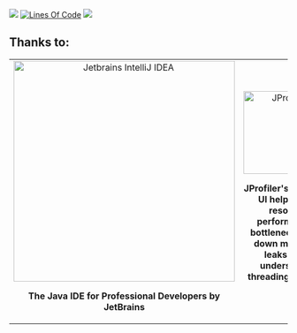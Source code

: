 [![](https://discord.com/api/guilds/805168792250220544/widget.png)](https://discord.gg/wpHCbqJRmM "Discord")
[![Lines Of Code](https://tokei.rs/b1/github/Pace1337/StaffChat?category=code)](https://github.com/Pace1337/StaffChat)
[![](https://bstats.org/signatures/bukkit/staff%20Chat.svg)](https://bstats.org/signatures/bukkit/staff%20Chat.svg "StaffChat on bStats")

## Thanks to:
<table>
    <tr>
        <td align="center" width="50%">
            <a href="https://www.jetbrains.com/idea/"><img src="https://scarsz.me/i/x2262.png" alt="Jetbrains IntelliJ IDEA" width="400px"></img></a>
            <p><strong>The Java IDE for Professional Developers by JetBrains</strong></p>            
        </td>
        <td align="center" width="50%">
            <a href="http://www.ej-technologies.com/products/jprofiler/overview.html"><img src="https://www.ej-technologies.com/images/product_banners/jprofiler_large.png" alt="JProfiler" width="150px"></img></a>
            <p><strong>JProfiler's intuitive UI helps you resolve performance bottlenecks, pin down memory leaks and understand threading issues.</strong></p>
        </td>
    </tr>
</table>

